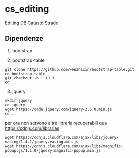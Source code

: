 # cs_editing
Editing DB Catasto Strade


## Dipendenze

1) bootstrap 


2) bootstrap-table 

```
git clone https://github.com/wenzhixin/bootstrap-table.git 
cd bootstrap-table
git checkout -b 1.18.3
cd ..
```

3) jquery

```
mkdir jquery
cd jquery
wget https://code.jquery.com/jquery-3.6.0.min.js
cd ..
```

per ora non servono altre librerie recuperabili qua https://cdnjs.com/libraries

```
wget https://cdnjs.cloudflare.com/ajax/libs/jquery-easing/1.4.1/jquery.easing.min.js
wget https://cdnjs.cloudflare.com/ajax/libs/magnific-popup.js/1.1.0/jquery.magnific-popup.min.js
```

